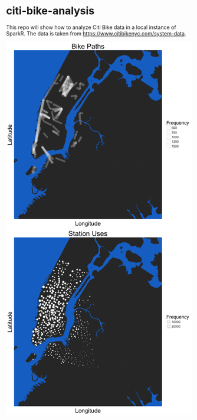 # citi-bike-analysis
This repo will show how to analyze Citi Bike data in a local instance of SparkR. The data is taken from https://www.citibikenyc.com/system-data.

![](/plots/citi_bike_paths.png)
![](/plots/station_uses.png)
